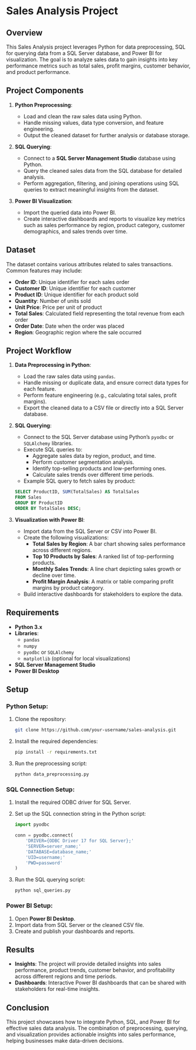 # Sales Analysis Project

## Overview

This Sales Analysis project leverages Python for data preprocessing, SQL for querying data from a SQL Server database, and Power BI for visualization. The goal is to analyze sales data to gain insights into key performance metrics such as total sales, profit margins, customer behavior, and product performance.

## Project Components

1. **Python Preprocessing**:
    - Load and clean the raw sales data using Python.
    - Handle missing values, data type conversion, and feature engineering.
    - Output the cleaned dataset for further analysis or database storage.

2. **SQL Querying**:
    - Connect to a **SQL Server Management Studio** database using Python.
    - Query the cleaned sales data from the SQL database for detailed analysis.
    - Perform aggregation, filtering, and joining operations using SQL queries to extract meaningful insights from the dataset.

3. **Power BI Visualization**:
    - Import the queried data into Power BI.
    - Create interactive dashboards and reports to visualize key metrics such as sales performance by region, product category, customer demographics, and sales trends over time.

## Dataset

The dataset contains various attributes related to sales transactions. Common features may include:
- **Order ID**: Unique identifier for each sales order
- **Customer ID**: Unique identifier for each customer
- **Product ID**: Unique identifier for each product sold
- **Quantity**: Number of units sold
- **Unit Price**: Price per unit of product
- **Total Sales**: Calculated field representing the total revenue from each order
- **Order Date**: Date when the order was placed
- **Region**: Geographic region where the sale occurred

## Project Workflow

1. **Data Preprocessing in Python**:
    - Load the raw sales data using `pandas`.
    - Handle missing or duplicate data, and ensure correct data types for each feature.
    - Perform feature engineering (e.g., calculating total sales, profit margins).
    - Export the cleaned data to a CSV file or directly into a SQL Server database.

2. **SQL Querying**:
    - Connect to the SQL Server database using Python’s `pyodbc` or `SQLAlchemy` libraries.
    - Execute SQL queries to:
        - Aggregate sales data by region, product, and time.
        - Perform customer segmentation analysis.
        - Identify top-selling products and low-performing ones.
        - Calculate sales trends over different time periods.
    - Example SQL query to fetch sales by product:
    ```sql
    SELECT ProductID, SUM(TotalSales) AS TotalSales
    FROM Sales
    GROUP BY ProductID
    ORDER BY TotalSales DESC;
    ```

3. **Visualization with Power BI**:
    - Import data from the SQL Server or CSV into Power BI.
    - Create the following visualizations:
        - **Total Sales by Region**: A bar chart showing sales performance across different regions.
        - **Top 10 Products by Sales**: A ranked list of top-performing products.
        - **Monthly Sales Trends**: A line chart depicting sales growth or decline over time.
        - **Profit Margin Analysis**: A matrix or table comparing profit margins by product category.
    - Build interactive dashboards for stakeholders to explore the data.

## Requirements

- **Python 3.x**
- **Libraries**:
    - `pandas`
    - `numpy`
    - `pyodbc` or `SQLAlchemy`
    - `matplotlib` (optional for local visualizations)
- **SQL Server Management Studio**
- **Power BI Desktop**

## Setup

### Python Setup:

1. Clone the repository:
    ```bash
    git clone https://github.com/your-username/sales-analysis.git
    ```

2. Install the required dependencies:
    ```bash
    pip install -r requirements.txt
    ```

3. Run the preprocessing script:
    ```bash
    python data_preprocessing.py
    ```

### SQL Connection Setup:

1. Install the required ODBC driver for SQL Server.
2. Set up the SQL connection string in the Python script:
    ```python
    import pyodbc

    conn = pyodbc.connect(
        'DRIVER={ODBC Driver 17 for SQL Server};'
        'SERVER=server_name;'
        'DATABASE=database_name;'
        'UID=username;'
        'PWD=password'
    )
    ```

3. Run the SQL querying script:
    ```bash
    python sql_queries.py
    ```

### Power BI Setup:

1. Open **Power BI Desktop**.
2. Import data from SQL Server or the cleaned CSV file.
3. Create and publish your dashboards and reports.

## Results

- **Insights**: The project will provide detailed insights into sales performance, product trends, customer behavior, and profitability across different regions and time periods.
- **Dashboards**: Interactive Power BI dashboards that can be shared with stakeholders for real-time insights.

## Conclusion

This project showcases how to integrate Python, SQL, and Power BI for effective sales data analysis. The combination of preprocessing, querying, and visualization provides actionable insights into sales performance, helping businesses make data-driven decisions.
